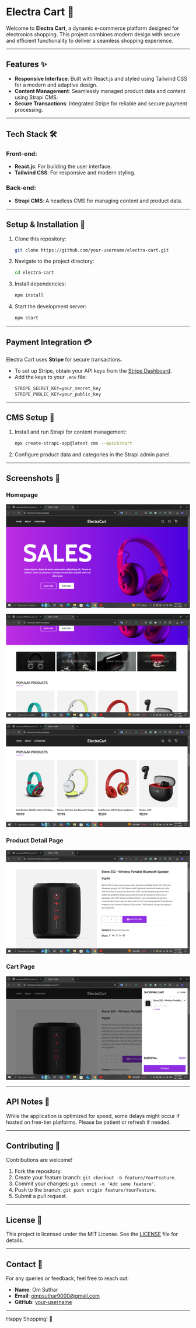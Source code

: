 # Electra Cart 🛒  
Welcome to **Electra Cart**, a dynamic e-commerce platform designed for electronics shopping. This project combines modern design with secure and efficient functionality to deliver a seamless shopping experience.  

---

## Features ✨
- **Responsive Interface**: Built with React.js and styled using Tailwind CSS for a modern and adaptive design.
- **Content Management**: Seamlessly managed product data and content using Strapi CMS.
- **Secure Transactions**: Integrated Stripe for reliable and secure payment processing.

---

## Tech Stack 🛠️
### Front-end:
- **React.js**: For building the user interface.
- **Tailwind CSS**: For responsive and modern styling.

### Back-end:
- **Strapi CMS**: A headless CMS for managing content and product data.

---

## Setup & Installation 🚀
1. Clone this repository:  
   ```bash
   git clone https://github.com/your-username/electra-cart.git
   ```
2. Navigate to the project directory:  
   ```bash
   cd electra-cart
   ```
3. Install dependencies:  
   ```bash
   npm install
   ```
4. Start the development server:  
   ```bash
   npm start
   ```

---

## Payment Integration 💳
Electra Cart uses **Stripe** for secure transactions.  
- To set up Stripe, obtain your API keys from the [Stripe Dashboard](https://dashboard.stripe.com/).  
- Add the keys to your `.env` file:
   ```env
   STRIPE_SECRET_KEY=your_secret_key
   STRIPE_PUBLIC_KEY=your_public_key
   ```

---

## CMS Setup 📝
1. Install and run Strapi for content management:  
   ```bash
   npx create-strapi-app@latest cms --quickstart
   ```
2. Configure product data and categories in the Strapi admin panel.

---

## Screenshots 🌟
### Homepage
![Homepage Screenshot](./ScreenShots/Screenshot%20(45).png)


![Destinations Screenshot](./ScreenShots/Screenshot%20(46).png)


![Travel Gallery Screenshot](./ScreenShots/Screenshot%20(47).png)

### Product Detail Page
![Travel Gallery Screenshot](./ScreenShots/Screenshot%20(48).png)

### Cart Page
![Travel Gallery Screenshot](./ScreenShots/Screenshot%20(49).png)

---

## API Notes 📝
While the application is optimized for speed, some delays might occur if hosted on free-tier platforms. Please be patient or refresh if needed.  

---

## Contributing 🤝
Contributions are welcome!  
1. Fork the repository.
2. Create your feature branch: `git checkout -b feature/YourFeature`.
3. Commit your changes: `git commit -m 'Add some feature'`.
4. Push to the branch: `git push origin feature/YourFeature`.
5. Submit a pull request.

---

## License 📜
This project is licensed under the MIT License. See the [LICENSE](LICENSE) file for details.

---

## Contact 📧
For any queries or feedback, feel free to reach out:  
- **Name**: Om Suthar  
- **Email**: ompsuthar9000@gmail.com  
- **GitHub**: [your-username](https://github.com/your-username)

---

Happy Shopping! 🛒
